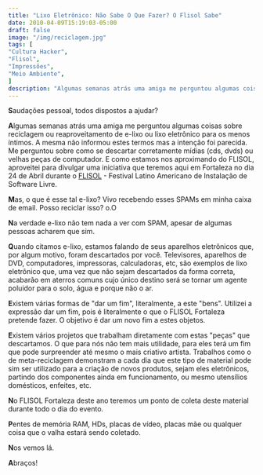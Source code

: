 ```yaml
---
title: "Lixo Eletrônico: Não Sabe O Que Fazer? O Flisol Sabe"
date: 2010-04-09T15:19:03-05:00
draft: false
image: "/img/reciclagem.jpg"
tags: [
"Cultura Hacker",
"Flisol",
"Impressões",
"Meio Ambiente",
]
description: "Algumas semanas atrás uma amiga me perguntou algumas coisas sobre reciclagem ou reaproveitamento de e-lixo ou lixo eletrônico para os menos íntimos. A mesma não informou estes termos mas a intenção foi parecida. Me perguntou sobre como se descartar corretamente mídias (cds, dvds) ou velhas peças de computador. E como estamos nos aproximando do FLISOL, aproveitei para divulgar uma iniciativa que teremos aqui em Fortaleza no dia 24 de Abril durante o FLISOL - Festival Latino Americano de Instalação de Software Livre."
---
```

**S**audações pessoal, todos dispostos a ajudar?

**A**lgumas semanas atrás uma amiga me perguntou algumas coisas sobre reciclagem ou reaproveitamento de e-lixo ou lixo eletrônico para os menos íntimos. A mesma não informou estes termos mas a intenção foi parecida. Me perguntou sobre como se descartar corretamente mídias (cds, dvds) ou velhas peças de computador. E como estamos nos aproximando do FLISOL, aproveitei para divulgar uma iniciativa que teremos aqui em Fortaleza no dia 24 de Abril durante o [FLISOL](https://flisolceara.net) - Festival Latino Americano de Instalação de Software Livre.

**M**as, o que é esse tal e-lixo? Vivo recebendo esses SPAMs em minha caixa de email. Posso reciclar isso? o.O

**N**a verdade e-lixo não tem nada a ver com SPAM, apesar de algumas pessoas acharem que sim.

**Q**uando citamos e-lixo, estamos falando de seus aparelhos eletrônicos que, por algum motivo, foram descartados por você. Televisores, aparelhos de DVD, computadores, impressoras, calculadoras, etc, são exemplos de lixo eletrônico que, uma vez que não sejam descartados da forma correta, acabarão em aterros comuns cujo único destino será se tornar um agente poluidor para o solo, água e porque não o ar.

**E**xistem várias formas de "dar um fim", literalmente, a este "bens". Utilizei a expressão dar um fim, pois é literalmente o que o FLISOL Fortaleza pretende fazer. O objetivo é dar um novo fim a estes objetos.

**E**xistem vários projetos que trabalham diretamente com estas "peças" que descartamos. O que para nós não tem mais utilidade, para eles terá um fim que pode surpreender até mesmo o mais criativo artista. Trabalhos como o de meta-reciclagem demonstram a cada dia que este tipo de material pode sim ser utilizado para a criação de novos produtos, sejam eles eletrônicos, partindo dos componentes ainda em funcionamento, ou mesmo utensílios domésticos, enfeites, etc.

**N**o FLISOL Fortaleza deste ano teremos um ponto de coleta deste material durante todo o dia do evento.

**P**entes de memória RAM, HDs, placas de vídeo, placas mãe ou qualquer coisa que o valha estará sendo coletado.

**N**os vemos lá.

**A**braços!

